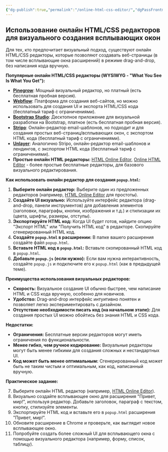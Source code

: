 ```yaml
---
{"dg-publish":true,"permalink":"/online-html-css-editor/","dgPassFrontmatter":true}
---
```



## Использование онлайн HTML/CSS редакторов для визуального создания всплывающих окон

Для тех, кто предпочитает визуальный подход, существуют онлайн HTML/CSS редакторы, которые позволяют создавать веб-страницы (в том числе всплывающие окна расширений) в режиме drag-and-drop, без написания кода вручную.

**Популярные онлайн HTML/CSS редакторы (WYSIWYG - "What You See Is What You Get"):**

*   **[Pinegrow](https://pinegrow.com/)**: Мощный визуальный редактор, но платный (есть бесплатная пробная версия).
*   **[Webflow](https://webflow.com/)**: Платформа для создания веб-сайтов, но можно использовать для создания UI и экспорта HTML/CSS кода (бесплатный тариф с ограничениями).
*   **[Bootstrap Studio](https://bootstrapstudio.io/)**: Десктопное приложение для визуальной разработки на Bootstrap, платное (есть бесплатная пробная версия).
*   **[Stripo](https://stripo.email/ru/)**: Онлайн-редактор email-шаблонов, но подходит и для создания простых веб-страниц/всплывающих окон, с экспортом HTML кода (бесплатный тариф с ограничениями).
*   **[Unlayer](https://unlayer.com/)**: Аналогично Stripo, онлайн-редактор email-шаблонов и лендингов, с экспортом HTML кода (бесплатный тариф с ограничениями).
*   **Простые онлайн HTML редакторы:** [HTML Online Editor](https://html-online.com/editor/), [Online HTML Editor](https://www.onlinehtmleditor.net/) - более простые бесплатные редакторы, для базового визуального редактирования.

**Как использовать онлайн редактор для создания `popup.html`:**

1.  **Выберите онлайн редактор:**  Выберите один из предложенных редакторов (например, [HTML Online Editor](https://html-online.com/editor/) для простоты).
2.  **Создайте UI визуально:**  Используйте интерфейс редактора (drag-and-drop, панели инструментов) для добавления элементов (заголовки, параграфы, кнопки, изображения и т.д.) и стилизации их (цвета, шрифты, размеры, отступы).
3.  **Экспортируйте HTML код:**  Когда UI будет готов, найдите опцию "Экспорт HTML" или "Получить HTML код" в редакторе. Скопируйте сгенерированный HTML код.
4.  **Создайте `popup.html` в расширении:**  В папке вашего расширения создайте файл `popup.html`.
5.  **Вставьте HTML код в `popup.html`:**  Вставьте скопированный HTML код в `popup.html`.
6.  **Добавьте `popup.js` (если нужно):**  Если вам нужна интерактивность, создайте `popup.js` и подключите его к `popup.html` (как в предыдущей теме).

**Преимущества использования визуальных редакторов:**

*   **Скорость:**  Визуальное создание UI обычно быстрее, чем написание HTML и CSS кода вручную, особенно для новичков.
*   **Удобство:**  Drag-and-drop интерфейс интуитивно понятен и позволяет легко экспериментировать с дизайном.
*   **Отсутствие необходимости писать код (на начальном этапе):**  Для создания простых UI можно обойтись без знания HTML и CSS кода.

**Недостатки:**

*   **Ограничения:**  Бесплатные версии редакторов могут иметь ограничения по функциональности.
*   **Менее гибко, чем ручное кодирование:**  Визуальные редакторы могут быть менее гибкими для создания сложных и нестандартных UI.
*   **Код может быть менее оптимальным:**  Сгенерированный код может быть не таким чистым и оптимальным, как код, написанный вручную.

**Практическое задание:**

7.  Выберите онлайн HTML редактор (например, [HTML Online Editor](https://html-online.com/editor/)).
8.  Визуально создайте всплывающее окно для расширения "Привет, мир!", используя редактор. Добавьте заголовок, параграф с текстом, кнопку, стилизуйте элементы.
9.  Экспортируйте HTML код и вставьте его в `popup.html` расширения "Привет, мир!".
10.  Обновите расширение в Chrome и проверьте, как выглядит новое всплывающее окно.
11.  Попробуйте создать более сложный UI для всплывающего окна с помощью визуального редактора (например, форму, список, таблицу).

